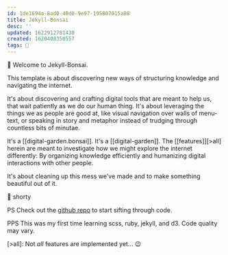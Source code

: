 ```yaml
---
id: 1de1694a-8ad0-40d0-9e97-195807015a88
title: Jekyll-Bonsai
desc: ''
updated: 1622912781430
created: 1620408350557
tags: 🍈
---
```


🦊 Welcome to Jekyll-Bonsai.

This template is about discovering new ways of structuring knowledge and navigating the internet. 

It's about discovering and crafting digital tools that are meant to help us, that wait patiently as we do our human thing. It's about leveraging the things we as people are good at, like visual navigation over walls of menu-text, or speaking in story and metaphor instead of trudging through countless bits of minutae.

It's a [[digital-garden.bonsai]]. It's a [[digital-garden]]. The [[features]][>all] herein are meant to investigate how we might explore the internet differently: By organizing knowledge efficiently and humanizing digital interactions with other people.

It's about cleaning up this mess we've made and to make something beautiful out of it.

🌱 shorty

PS Check out the [github repo](https://github.com/short25h0r7/jekyll-bonsai) to start sifting through code.

PPS This was my first time learning scss, ruby, jekyll, and d3. Code quality may vary.


[>all]: Not _all_ features are implemented yet... 😉
